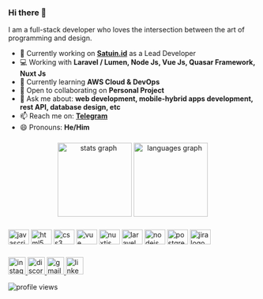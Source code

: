 ### Hi there 👋
I am a full-stack developer who loves the intersection between the art of programming and design.
- 🔭 Currently working on **[Satuin.id](https://satuin.id)** as a Lead Developer
- 💻 Working with **Laravel / Lumen, Node Js, Vue Js, Quasar Framework, Nuxt Js**
- 🌱 Currently learning **AWS Cloud & DevOps**
- 👯 Open to collaborating on **Personal Project**
- 💬 Ask me about: **web development, mobile-hybrid apps development, rest API, database design, etc**
- 📫 Reach me on: **[Telegram](https://t.me/arbisyarifudin)**
- 😄 Pronouns: **He/Him**
  
###

<div align="center">
  <img src="https://github-readme-stats.vercel.app/api?hide_title=false&hide_rank=false&show_icons=true&include_all_commits=true&count_private=true&disable_animations=false&theme=red&locale=en&hide_border=false&username=arbisyarifudin" height="150" alt="stats graph"  />
  <img src="https://github-readme-stats.vercel.app/api/top-langs?locale=en&hide_title=false&layout=compact&card_width=320&langs_count=5&theme=red&hide_border=false&username=arbisyarifudin" height="150" alt="languages graph"  />
</div>

### 

<!-- <img align="right" height="150" src="#"  /> -->

###

<div align="left">
  <img src="https://cdn.jsdelivr.net/gh/devicons/devicon/icons/javascript/javascript-original.svg" height="30" width="42" alt="javascript logo"  />
  <img src="https://cdn.jsdelivr.net/gh/devicons/devicon/icons/html5/html5-original.svg" height="30" width="42" alt="html5 logo"  />
  <img src="https://cdn.jsdelivr.net/gh/devicons/devicon/icons/css3/css3-original.svg" height="30" width="42" alt="css3 logo"  />
  <img src="https://cdn.jsdelivr.net/gh/devicons/devicon/icons/vuejs/vuejs-original.svg" height="30" width="42" alt="vue logo"  />
  <img src="https://cdn.jsdelivr.net/gh/devicons/devicon/icons/nuxtjs/nuxtjs-original.svg" height="30" width="42" alt="nuxtjs logo"  />
  <img src="https://cdn.jsdelivr.net/gh/devicons/devicon/icons/laravel/laravel-plain.svg" height="30" width="42" alt="laravel logo"  />
  <img src="https://cdn.jsdelivr.net/gh/devicons/devicon/icons/nodejs/nodejs-original.svg" height="30" width="42" alt="nodejs logo"  />
  <img src="https://cdn.jsdelivr.net/gh/devicons/devicon/icons/postgresql/postgresql-original.svg" height="30" width="42" alt="postgresql logo"/>
  <img src="https://cdn.jsdelivr.net/gh/devicons/devicon/icons/jira/jira-original-wordmark.svg" height="30" width="42" alt="jira logo"  />
</div>

###

<div align="left">
  <a href="https://www.instagram.com/arbisyarifudin/" target="_blank">
    <img src="https://img.shields.io/static/v1?message=Instagram&logo=instagram&label=&color=E4405F&logoColor=white&labelColor=&style=for-the-badge" height="35" alt="instagram logo"  />
  </a>
  <a href="https://youtube.com/@pekerjarimot" target="_blank">
    <img src="https://img.shields.io/static/v1?message=Youtube&logo=youtube&label=&color=c7000d&logoColor=white&labelColor=&style=for-the-badge" height="35" alt="discord logo"  />
  </a>
  <a href="mailto:arbisyarifudin@gmail.com" target="_blank">
    <img src="https://img.shields.io/static/v1?message=Gmail&logo=gmail&label=&color=D14836&logoColor=white&labelColor=&style=for-the-badge" height="35" alt="gmail logo"  />
  </a>
  <a href="https://www.linkedin.com/in/arbi-syarifudin/" target="_blank">
    <img src="https://img.shields.io/static/v1?message=LinkedIn&logo=linkedin&label=&color=0077B5&logoColor=white&labelColor=&style=for-the-badge" height="35" alt="linkedin logo"  />
  </a>
</div>

![profile views](https://komarev.com/ghpvc/?username=arbisyarifudin&color=green&style=for-the-badge)

###
